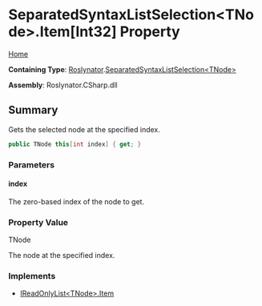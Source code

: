 # SeparatedSyntaxListSelection\<TNode>\.Item\[Int32\] Property <a name="_Top"></a>

[Home](../../../README.md)

**Containing Type**: [Roslynator](../../README.md#_Top)\.[SeparatedSyntaxListSelection\<TNode>](../README.md#_Top)

**Assembly**: Roslynator\.CSharp\.dll

## Summary

Gets the selected node at the specified index\.

```csharp
public TNode this[int index] { get; }
```

### Parameters

#### index

The zero\-based index of the node to get\. 

### Property Value

TNode

The node at the specified index\.

### Implements

* [IReadOnlyList\<TNode>.Item](https://docs.microsoft.com/en-us/dotnet/api/system.collections.generic.ireadonlylist-1.item)
